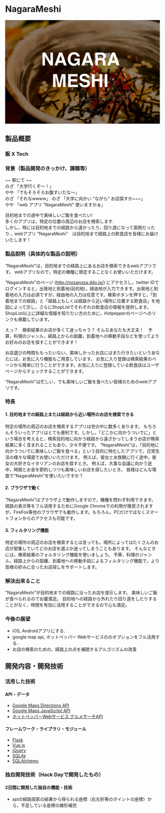 # NagaraMeshi

[![Product Name](nagarameshi.jpg)](https://www.youtube.com/watch?v=LpqpZCgQDN8)

## 製品概要
### 飯 X Tech

### 背景（製品開発のきっかけ、課題等）

~~ 駅にて ~~   
のざ  「大学行くぞ〜！」  
やや  「でもそろそろお腹すいたな〜」  
のざ  「それなwwww」
のざ  「大学に向かい "ながら" お店探すか~~~」  
やや  「web アプリ "NagaraMeshi" 使いますかぁ」

目的地までの道中で美味しいご飯を食べたい!  
多くのアプリは，特定の位置の周辺のお店を検索します．  
しかし，時には目的地までの経路から遠かったり，回り道になって面倒だったり...
webアプリ "NagaraMeshi"　は目的地まで経路上の飲食店を皆様にお届けいたします！

<!-- ここに
- こんかいのプロダクトの開発に至った背景
- 着目した顧客・顧客の課題・現状
を記入してください -->

### 製品説明（具体的な製品の説明）

"NagaraMeshi"は，目的地までの経路上にあるお店を検索できるwebアプリです。
webアプリなので，特定の機種に限定することなくお使いいただけます。

"NagaraMeshi"のページ (http://nozanoza.ddo.jp/) にアクセスし，twitter IDでログインすると，出発地と到着地(目的地)，経由地が入力できます。出発地と到着地の入力は必須ですが，経由地の入力は任意です。検索ボタンを押すと，「到着地までの経路」と「経路上もしくは経路から近い場所に位置する飲食店」を地図によって示し，さらにShopListでそれぞれの飲食店の情報を提供します。ShopList以上に詳細な情報を知りたい方のために，Hotpepperのページへのリンクも掲載しています。

えっ？　検索結果のお店が多くて迷っちゃう？
そんなあなたも大丈夫！　予算，料理のジャンル，経路上からの距離，到着地への移動手段などを使ってよりお好みのお店を探すことができます！

お店選びの時間ももったいない，美味しかったお店にはまた行きたいというあなたには，お気に入り機能もご用意しています。
お気に入り登録は検索結果のページから簡単に行うことができます。お気に入りに登録している飲食店はユーザページからチェックすることができます。

"NagaraMeshi"は忙しい，でも美味しいご飯を食べたい皆様のためのwebアプリです。

### 特長

#### 1. 目的地までの経路上または経路から近い場所のお店を検索できる

特定の場所の周辺のお店を検索するアプリは世の中に数多くあります。
もちろんそういったアプリはとても便利です。しかし，「どこかに向かうついでに」という場合を考えると，検索目的地に向かう経路から遠ざかってしまうお店が検索結果に多く含まれることもあり，少々不便です。
"NagaraMeshi"は，「目的地に向かうついでに美味しいご飯を食べる」という目的に特化したアプリで，日常生活の様々な場面でお使いいただけます。
例えば，彼女と水族館に行く途中，彼女の大好きなイタリアンのお店を探すとき。
例えば，大事な会議に向かう途中，時間とお金を節約しつつも美味しいお店を探したいとき。
皆様はどんな場面で"NagaraMeshi"を使いたいですか？

#### 2. ブラウザで動く

"NagaraMeshi”はブラウザ上で動作しますので，機種を問わず利用できます。経路の表示等をフル活用するためにGoogle Chromeでの利用が推奨されますが，FireFox等他のブラウザでも動作します。もちろん，PCだけではなくスマートフォンからのアクセスも可能です。

#### 3. フィルタリング機能

特定の場所の周辺のお店を検索するとは言っても，場所によってはたくさんのお店が密集していてどのお店を選ぶか迷ってしまうこともあります。
そんなときには，検索結果のフォルタリング機能を使いましょう。
予算，料理のジャンル，経路上からの距離，到着地への移動手段によるフィルタリング機能で，より皆様の好みに合ったお店探しをサポートします。

### 解決出来ること

"NagaraMeshi"が目的地までの経路に沿ったお店を提示します。
美味しいご飯が食べられるのでお腹満足。
目的地への経路から外れたり回り道をしたりすることがなく，時間を有効に活用することができるので心も満足。

<!-- この製品を利用することによって最終的に解決できることについて記載をしてください。 -->

### 今後の展望
* iOS, Androidアプリにする．
* google map api, ホットペッパー Webサービスののオプションをフル活用する．
* お店の検索のための，経路上の点を補間するアルゴリズムの改善

<!-- 今回は実現できなかったが、今後改善すること、どのように展開していくことが可能かについて記載をしてください。 -->


## 開発内容・開発技術
### 活用した技術
#### API・データ
<!-- 今回スポンサーから提供されたAPI、製品などの外部技術があれば記述をして下さい。 -->
* [Google Maps Directions API](https://developers.google.com/maps/documentation/directions/?hl=ja)
* [Google Maps JavaScript API](https://developers.google.com/maps/documentation/javascript/?hl=ja)
* [ホットペッパーWebサービス グルメサーチAPI](https://webservice.recruit.co.jp/hotpepper/reference.html)

#### フレームワーク・ライブラリ・モジュール
* [Flask](http://flask.pocoo.org/)
* [Vue.js](https://jp.vuejs.org/index.html)
* [jQuery](https://jquery.com/)
* [SQLite](https://www.sqlite.org/)
* [SQLAlchemy](https://www.sqlalchemy.org/)
<!-- 
#### デバイス
* 
*  

### 研究内容・事前開発プロダクト（任意）
ご自身やチームの研究内容や、事前に持ち込みをしたプロダクトがある場合は、こちらに実績なども含め記載をして下さい。

* 
* 
-->

### 独自開発技術（Hack Dayで開発したもの）
#### 2日間に開発した独自の機能・技術
* apiの経路探索の結果から得られる座標（右左折等のポイントの座標）から，不足している座標の線形補完
<!-- * 独自で開発したものの内容をこちらに記載してください
* 特に力を入れた部分をファイルリンク、またはcommit_idを記載してください（任意） -->
